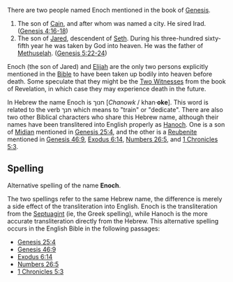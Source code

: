 There are two people named Enoch mentioned in the book of
[Genesis](Genesis "Genesis").

1.  The son of [Cain](Cain "Cain"), and after whom was named a
    city. He sired Irad.
    ([Genesis 4:16-18](http://bible.gospelcom.net/cgi-bin/bible?passage=GEN+4:16-18&language=english&version=ESV&showfn=on&showxref=on))
2.  The son of
    [Jared](index.php?title=Jared&action=edit&redlink=1 "Jared (page does not exist)"),
    descendent of
    [Seth](index.php?title=Seth&action=edit&redlink=1 "Seth (page does not exist)").
    During his three-hundred sixty-fifth year he was taken by God into
    heaven. He was the father of [Methuselah](Methuselah "Methuselah").
    ([Genesis 5:22-24](http://bible.gospelcom.net/cgi-bin/bible?passage=GEN+5:22-24&language=english&version=ESV&showfn=on&showxref=on))

Enoch (the son of Jared) and
[Elijah](index.php?title=Elijah&action=edit&redlink=1 "Elijah (page does not exist)")
are the only two persons explicitly mentioned in the
[Bible](Bible "Bible") to have been taken up bodily into heaven
before death. Some speculate that they might be the
[Two Witnesses](index.php?title=Two_Witnesses&action=edit&redlink=1 "Two Witnesses (page does not exist)")
from the book of Revelation, in which case they may experience
death in the future.

In Hebrew the name Enoch is חנוך [*Chanowk* / khan·**oke**]. This
word is related to the verb חנך which means to "train" or
"dedicate". There are also two other Biblical characters who share
this Hebrew name, although their names have been translitered into
English properly as [Hanoch](Hanoch "Hanoch"). One is a son of
[Midian](index.php?title=Midian&action=edit&redlink=1 "Midian (page does not exist)")
mentioned in
[Genesis 25:4](http://bible.gospelcom.net/cgi-bin/bible?passage=GEN+25:4&language=english&version=ESV&showfn=on&showxref=on),
and the other is a
[Reubenite](index.php?title=Reuben&action=edit&redlink=1 "Reuben (page does not exist)")
mentioned in
[Genesis 46:9](http://bible.gospelcom.net/cgi-bin/bible?passage=GEN+46:9&language=english&version=ESV&showfn=on&showxref=on),
[Exodus 6:14](http://bible.gospelcom.net/cgi-bin/bible?passage=EX+6:14&language=english&version=ESV&showfn=on&showxref=on),
[Numbers 26:5](http://bible.gospelcom.net/cgi-bin/bible?passage=NUM+26:5&language=english&version=ESV&showfn=on&showxref=on),
and
[1 Chronicles 5:3](http://bible.gospelcom.net/cgi-bin/bible?passage=1CH+5:3&language=english&version=ESV&showfn=on&showxref=on).

## Spelling

Alternative spelling of the name **Enoch**.

The two spellings refer to the same Hebrew name, the difference is
merely a side effect of the transliteration into English. Enoch is
the transliteration from the [Septuagint](Septuagint "Septuagint")
(ie, the Greek spelling), while Hanoch is the more accurate
transliteration directly from the Hebrew. This alternative spelling
occurs in the English Bible in the following passages:

-   [Genesis 25:4](http://bible.gospelcom.net/cgi-bin/bible?passage=GEN+25:4&language=english&version=ESV&showfn=on&showxref=on)
-   [Genesis 46:9](http://bible.gospelcom.net/cgi-bin/bible?passage=GEN+46:9&language=english&version=ESV&showfn=on&showxref=on)
-   [Exodus 6:14](http://bible.gospelcom.net/cgi-bin/bible?passage=EX+6:14&language=english&version=ESV&showfn=on&showxref=on)
-   [Numbers 26:5](http://bible.gospelcom.net/cgi-bin/bible?passage=NUM+26:5&language=english&version=ESV&showfn=on&showxref=on)
-   [1 Chronicles 5:3](http://bible.gospelcom.net/cgi-bin/bible?passage=1CH+5:3&language=english&version=ESV&showfn=on&showxref=on)



